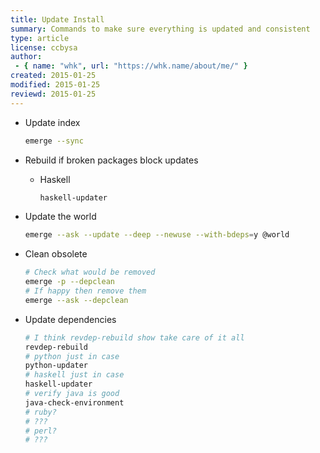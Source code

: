 ```yaml
---
title: Update Install
summary: Commands to make sure everything is updated and consistent
type: article
license: ccbysa
author:
 - { name: "whk", url: "https://whk.name/about/me/" }
created: 2015-01-25
modified: 2015-01-25
reviewd: 2015-01-25
---
```


* Update index

    ```bash
    emerge --sync
    ```

* Rebuild if broken packages block updates

    * Haskell

        ```bash
        haskell-updater
        ```

* Update the world

    ```bash
    emerge --ask --update --deep --newuse --with-bdeps=y @world
    ```

* Clean obsolete

    ```bash
    # Check what would be removed
    emerge -p --depclean
    # If happy then remove them
    emerge --ask --depclean
    ```

* Update dependencies

    ```bash
    # I think revdep-rebuild show take care of it all
    revdep-rebuild
    # python just in case
    python-updater
    # haskell just in case
    haskell-updater
    # verify java is good
    java-check-environment
    # ruby?
    # ???
    # perl?
    # ???
    ```
